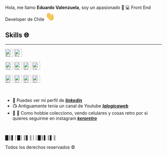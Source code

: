 Hola, me llamo **Eduardo Valenzuela**, soy un apasionado :blue_heart: :computer: Front End Developer de Chile <img src="https://raw.githubusercontent.com/danBamikiya/danBamikiya/main/wave.gif" width="30px">
 
## Skills :globe_with_meridians:

<hr>

<code><img width="25" height="25" src="https://cdn.worldvectorlogo.com/logos/bootstrap-4.svg" title="bootstrap"></code>
<code><img width="25" height="25" src="https://cdn.worldvectorlogo.com/logos/tailwindcss.svg" title="tailwindcss"></code>

<code><img width="25" height="25" src="https://cdn.worldvectorlogo.com/logos/logo-javascript.svg" title="javascript"></code>
<code><img width="25" height="25" src="https://cdn.worldvectorlogo.com/logos/angular-icon-1.svg" title="angular"></code>
<code><img width="25" height="25" src="https://cdn.worldvectorlogo.com/logos/java-4.svg" title="mongodb"></code>
<code><img width="25" height="25" src="https://cdn.worldvectorlogo.com/logos/spring-3.svg" title="spring boot"></code>

<code><img width="25" height="25" src="https://cdn.worldvectorlogo.com/logos/mongodb.svg" title="mongodb"></code>
<code><img width="25" height="25" src="https://cdn.worldvectorlogo.com/logos/express-109.svg" title="express"></code>
<code><img width="25" height="25" src="https://cdn.worldvectorlogo.com/logos/react-2.svg" title="react"></code>
<code><img width="25" height="25" src="https://cdn.worldvectorlogo.com/logos/nodejs-1.svg" title="nodejs"></code>

<br/>

- 💼 Puedes ver mi perfil de **_[linkedin][2]_**
- :tv: Antiguamente tenía un canal de Youtube **_[lalogicaweb][3]_**
- :frog: :iphone: Como hobbie colecciono, vendo celulares y cosas retro por si quieres seguirme en instagram **_[keroretro][1]_**

<br/>


█║▌│█│║▌║││█║▌║▌║
  
Todos los derechos reservados :copyright:

[1]: https://www.instagram.com/keroretro
[2]: https://www.linkedin.com/in/eduvalenzuela/
[3]: https://www.youtube.com/c/lalogicaweb/
